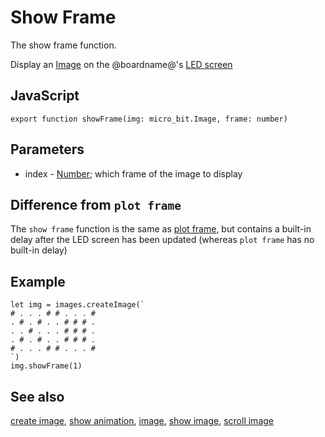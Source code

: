 # Show Frame

The show frame function.

Display an [Image](/reference/images/image) on the @boardname@'s [LED screen](/device/screen)

## JavaScript

```sig
export function showFrame(img: micro_bit.Image, frame: number)
```

## Parameters

* index - [Number](/types/number); which frame of the image to display

## Difference from `plot frame`

The `show frame` function is the same as [plot frame](/reference/images/plot-frame), but contains a built-in delay after the LED screen has been updated (whereas `plot frame` has no built-in delay)

## Example

```blocks
let img = images.createImage(`
# . . . # # . . . #
. # . # . . # # # .
. . # . . . # # # .
. # . # . . # # # .
# . . . # # . . . #
`)
img.showFrame(1)
```

## See also

[create image](/reference/images/create-image), [show animation](/reference/basic/show-animation), [image](/reference/images/image), [show image](/reference/images/show-image), [scroll image](/reference/images/scroll-image)

